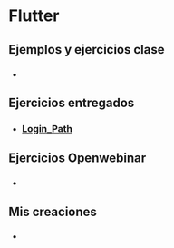 # Flutter

## Ejemplos y ejercicios clase
+ ### []()


## Ejercicios entregados
+ ### [Login_Path](https://github.com/ZaidP6/Flutter/tree/main/login_path)


## Ejercicios Openwebinar
+ ### []()

## Mis creaciones
+ ### []()
